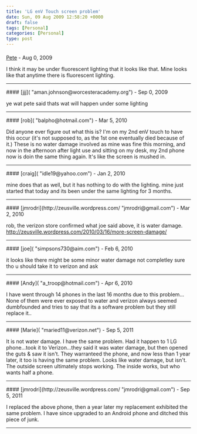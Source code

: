 ```yaml
---
title: 'LG enV Touch screen problem'
date: Sun, 09 Aug 2009 12:58:20 +0000
draft: false
tags: [Personal]
categories: [Personal]
type: post
---
```



#### 
[Pete]( "petedachelet@sbcglobal.net") - <time datetime="2009-08-16 06:22:31">Aug 0, 2009</time>

I think it may be under fluorescent lighting that it looks like that. Mine looks like that anytime there is fluorescent lighting.
<hr />
#### 
[jjj]( "aman.johnson@worcesteracademy.org") - <time datetime="2009-09-13 21:40:34">Sep 0, 2009</time>

ye wat pete said thats wat will happen under some lighting
<hr />
#### 
[rob]( "balpho@hotmail.com") - <time datetime="2010-03-12 17:37:41">Mar 5, 2010</time>

Did anyone ever figure out what this is? I'm on my 2nd enV touch to have this occur (it's not supposed to, as the 1st one eventually died because of it.) These is no water damage involved as mine was fine this morning, and now in the afternoon after light use and sitting on my desk, my 2nd phone now is doin the same thing again. It's like the screen is mushed in.
<hr />
#### 
[craig]( "idle19@yahoo.com") - <time datetime="2010-01-19 10:36:26">Jan 2, 2010</time>

mine does that as well, but it has nothing to do with the lighting. mine just started that today and its been under the same lighting for 3 months.
<hr />
#### 
[jmrodri](http://zeusville.wordpress.com/ "jmrodri@gmail.com") - <time datetime="2010-03-16 13:35:22">Mar 2, 2010</time>

rob, the verizon store confirmed what joe said above, it is water damage. http://zeusville.wordpress.com/2010/03/16/more-screen-damage/
<hr />
#### 
[joe]( "simpsons730@aim.com") - <time datetime="2010-02-27 10:57:37">Feb 6, 2010</time>

it looks like there might be some minor water damage not completley sure tho u should take it to verizon and ask
<hr />
#### 
[Andy]( "a_troop@hotmail.com") - <time datetime="2010-04-10 02:54:36">Apr 6, 2010</time>

I have went through 14 phones in the last 16 months due to this problem... None of them were ever exposed to water and verizon always seemed dumbfounded and tries to say that its a software problem but they still replace it..
<hr />
#### 
[Marie]( "maried11@verizon.net") - <time datetime="2011-09-16 09:18:28">Sep 5, 2011</time>

It is not water damage. I have the same problem. Had it happen to 1 LG phone...took it to Verizon...they said it was water damage, but then opened the guts & saw it isn't. They warranteed the phone, and now less than 1 year later, it too is having the same problem. Looks like water damage, but isn't. The outside screen ultimately stops working. The inside works, but who wants half a phone.
<hr />
#### 
[jmrodri](http://zeusville.wordpress.com/ "jmrodri@gmail.com") - <time datetime="2011-09-16 10:16:39">Sep 5, 2011</time>

I replaced the above phone, then a year later my replacement exhibited the same problem. I have since upgraded to an Android phone and ditched this piece of junk.
<hr />
